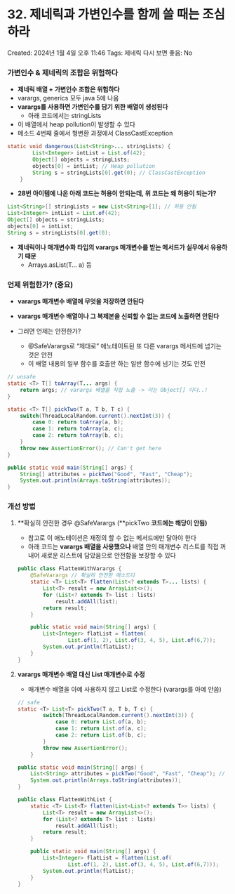# 32. 제네릭과 가변인수를 함께 쓸 때는 조심하라

Created: 2024년 1월 4일 오후 11:46
Tags: 제네릭
다시 보면 좋음: No

### 가변인수 & 제네릭의 조합은 위험하다

- **제네릭 배열 + 가변인수 조합은 위험하다**
- varargs, generics 모두 java 5에 나옴
- **varargs를 사용하면 가변인수를 담기 위한 배열이 생성된다**
    - 아래 코드에서는 stringLists
- 이 배열에서 heap pollution이 발생할 수 있다
- 메소드 4번째 줄에서 형변환 과정에서 ClassCastException

```java
static void dangerous(List<String>... stringLists) {
        List<Integer> intList = List.of(42);
        Object[] objects = stringLists;
        objects[0] = intList; // Heap pollution
        String s = stringLists[0].get(0); // ClassCastException
    }
```

- **28번 아이템에 나온 아래 코드는 허용이 안되는데, 위 코드는 왜 허용이 되는가?**

```java
List<String>[] stringLists = new List<String>[1]; // 허용 안됨
List<Integer> intList = List.of(42);
Object[] objects = stringLists;
objects[0] = intList; 
String s = stringLists[0].get(0); 
```

- **제네릭이나 매개변수화 타입의 varargs 매개변수를 받는 메서드가 실무에서 유용하기 때문**
    - Arrays.asList(T… a) 등

### 언제 위험한가? (중요)

- **varargs 매개변수 배열에 무엇을 저장하면 안된다**
- **varargs 매개변수 배열이나 그 복제본을 신뢰할 수 없는 코드에 노출하면 안된다**

- 그러면 언제는 안전한가?
    - @SafeVarargs로 “제대로” 애노테이트된 또 다른 varargs 메서드에 넘기는 것은 안전
    - 이 배열 내용의 일부 함수를 호출만 하는 일반 함수에 넘기는 것도 안전

```java
// unsafe
static <T> T[] toArray(T... args) {
    return args; // varargs 배열을 직접 노출 -> 이는 Object[] 이다..!
}

static <T> T[] pickTwo(T a, T b, T c) {
    switch(ThreadLocalRandom.current().nextInt(3)) {
        case 0: return toArray(a, b); 
        case 1: return toArray(a, c);
        case 2: return toArray(b, c);
    }
    throw new AssertionError(); // Can't get here
}

public static void main(String[] args) {
    String[] attributes = pickTwo("Good", "Fast", "Cheap");
    System.out.println(Arrays.toString(attributes));
}
```

### 개선 방법

1. **확실히 안전한 경우 @SafeVarargs (**pickTwo **코드에는 해당이 안됨)**
    - 참고로 이 애노테이션은 재정의 할 수 없는 메서드에만 달아야 한다
    - 아래 코드는 **varargs 배열을 사용했으나** 배열 안의 매개변수 리스트를 직접 꺼내어 새로운 리스트에 담았음으로 안전함을 보장할 수 있다
    
    ```java
    public class FlattenWithVarargs {
        @SafeVarargs // 확실히 안전한 메소드다
        static <T> List<T> flatten(List<? extends T>... lists) {
            List<T> result = new ArrayList<>();
            for (List<? extends T> list : lists)
                result.addAll(list);
            return result;
        }
    
        public static void main(String[] args) {
            List<Integer> flatList = flatten(
                    List.of(1, 2), List.of(3, 4, 5), List.of(6,7));
            System.out.println(flatList);
        }
    }
    ```
    
2. **varargs 매개변수 배열 대신 List 매개변수로 수정**
    - 매개변수 배열을 아예 사용하지 않고 List로 수정한다 (varargs를 아예 안씀)
    
    ```java
    // safe
    static <T> List<T> pickTwo(T a, T b, T c) {
            switch(ThreadLocalRandom.current().nextInt(3)) {
                case 0: return List.of(a, b);
                case 1: return List.of(a, c);
                case 2: return List.of(b, c);
            }
            throw new AssertionError();
        }
    
    public static void main(String[] args) {
        List<String> attributes = pickTwo("Good", "Fast", "Cheap"); // 배열 X
        System.out.println(Arrays.toString(attributes));
    }
    ```
    
    ```java
    public class FlattenWithList {
        static <T> List<T> flatten(List<List<? extends T>> lists) {
            List<T> result = new ArrayList<>();
            for (List<? extends T> list : lists)
                result.addAll(list);
            return result;
        }
    
        public static void main(String[] args) {
            List<Integer> flatList = flatten(List.of(
                    List.of(1, 2), List.of(3, 4, 5), List.of(6,7)));
            System.out.println(flatList);
        }
    }
    ```